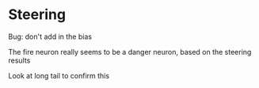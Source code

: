 # Steering

Bug: don't add in the bias

The fire neuron really seems to be a danger neuron,
based on the steering results

Look at long tail to confirm this
